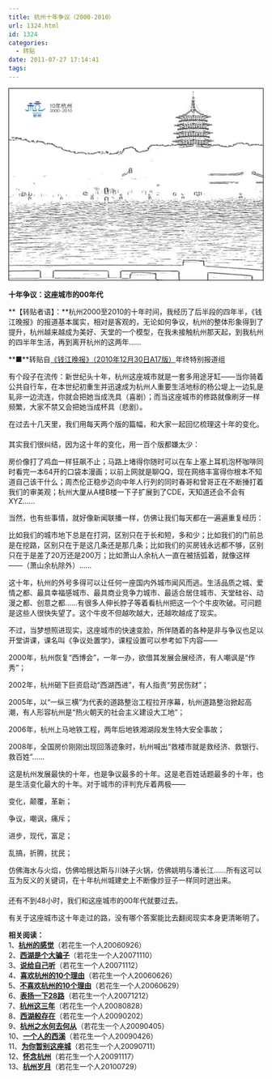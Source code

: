 ```yaml
---
title: 杭州十年争议（2000-2010）
url: 1324.html
id: 1324
categories:
  - 转贴
date: 2011-07-27 17:14:41
tags:
---
```


![](/images/attachments/month_1107/e2011727165215.jpg)  

**十年争议：这座城市的00年代**

  
**【转贴者语】：**杭州2000至2010的十年时间，我经历了后半段的四年半，《钱江晚报》的报道基本属实，相对是客观的，无论如何争议，杭州的整体形象得到了提升，杭州越来越成为美好、天堂的一个模型，在我未接触杭州那天起，到我杭州的四半年生活，再到离开杭州的这两年……  
  
**■**转贴自[《钱江晚报》（2010年12月30日A17版）](http://zjdaily.zjol.com.cn/qjwb/html/2009-12/30/content_213350.htm?div=-1)年终特别报道组  
  
有个段子在流传：新世纪头十年，杭州这座城市就是一套多用途牙缸——当你骑着公共自行车，在本世纪初重生并迅速成为杭州人重要生活地标的杨公堤上一边轧是轧非一边流连，你就会把她当成洗具（喜剧）；而当这座城市的修路就像刷牙一样频繁，大家不禁又会把她当成杯具（悲剧）。  
  
在过去十几天里，我们用每天两个版的篇幅，和大家一起回忆梳理这十年的变化。  
　　  
其实我们很纠结，因为这十年的变化，用一百个版都嫌太少：  
  
房价像打了鸡血一样狂飙不止；马路上堵得你随时可以在车上塞上耳机泡杯咖啡同时看完一本64开的口袋本漫画；以前上网就是聊QQ，现在网络丰富得你根本不知道自己该干什么；周杰伦正稳步迈向中年人行列的同时春哥和曾哥正在不断捶打着我们的审美观；杭州大厦从A楼B楼一下子扩展到了CDE，天知道还会不会有XYZ……  
  
当然，也有些事情，就好像新闻联播一样，仿佛让我们每天都在一遍遍重复经历：  
  
比如我们的城市地下总是在打洞，区别只在于长和短，多和少；比如我们的门前总是在挖路，区别只在于是这几条还是那几条；比如我们的买房钱永远都不够，区别只在于是差了20万还是200万；比如萧山人余杭人一直在被括弧着，就像这样——（萧山余杭除外）……  
  
这十年，杭州的外号多得可以让任何一座国内外城市闻风而逃。生活品质之城、爱情之都、最具幸福感城市、最具商业竞争力城市、最适合居住城市、天堂硅谷、动漫之都、创意之都……有很多人伸长脖子等着看杭州把这一个个牛皮吹破。可问题是这些人很快失望了。这个牛皮不但越吹越大，还越吹越成了现实。  
  
不过，当梦想照进现实，这座城市的快速变脸，所伴随着的各种是非与争议也足以开堂讲课，课名叫《争议处置学》，课程设置可以参考如下内容——  
  
2000年，杭州恢复“西博会”，一年一办，欲借其发展会展经济，有人嘲讽是“作秀”；  
  
2002年，杭州砸下巨资启动“西湖西进”，有人指责“劳民伤财”；  
  
2005年，以“一纵三横”为代表的道路整治工程拉开序幕，杭州道路整治掀起高潮，有人形容杭州是“热火朝天的社会主义建设大工地”；  
  
2006年，杭州上马地铁工程，两年后地铁湘湖段发生特大安全事故；  
  
2008年，全国房价刚刚出现回落迹象时，杭州喊出“救楼市就是救经济、救银行、救百姓”……  
  
这是杭州发展最快的十年，也是争议最多的十年。这是老百姓话题最多的十年，也是生活变化最大的十年。对于城市的评判充斥着两极——  
  
变化，颠覆，革新；  
  
争议，嘲讽，痛斥；  
  
进步，现代，富足；  
  
乱搞，折腾，扰民；  
  
仿佛海水与火焰，仿佛哈根达斯与川妹子火锅，仿佛姚明与潘长江……所有这可以互为反义的关键词，在十年杭州城建史上不断像炒豆子一样同时迸出来。  
　　  
还有不到48小时，我们和这座城市的00年代就要过去。  
  
有关于这座城市这十年走过的路，没有哪个答案能比去翻阅现实本身更清晰明了。  
  
**相关阅读：**  
1、**[杭州的感觉](http://www.rooufer.cn/?p=260&keyword=%E6%9D%AD%E5%B7%9E%E7%9A%84)**（若花生一个人20060926）  
2、**[西湖是个大骗子](http://www.rooufer.cn/?p=472&keyword=%E6%9D%AD%E5%B7%9E%E7%9A%84)**（若花生一个人20071110）  
3、**[说给自己听](http://www.rooufer.cn/?p=476&keyword=%E6%9D%AD%E5%B7%9E%E7%9A%84)**（若花生一个人20071112）  
4、**[喜欢杭州的10个理由](http://www.rooufer.cn/?p=546&keyword=%E6%9D%AD%E5%B7%9E%E7%9A%84)**（若花生一个人20060626）  
5、**[不喜欢杭州的10个理由](http://www.rooufer.cn/?p=547&keyword=%E6%9D%AD%E5%B7%9E%E7%9A%84)**（若花生一个人20060629）  
6、**[表扬一下28路](http://www.rooufer.cn/?p=512&keyword=%E6%9D%AD%E5%B7%9E%E7%9A%84)**（若花生一个人20071212）  
7、**[杭州这三年](http://www.rooufer.cn/?p=836)**（若花生一个人20080828）  
8、**[西湖般存在](http://www.rooufer.cn/?p=1012)**（若花生一个人20090202）  
9、**[杭州之水何去何从](http://www.rooufer.cn/?p=1046&keyword=%E6%9D%AD%E5%B7%9E%E7%9A%84)**（若花生一个人20090405）  
10、**[一个人的西溪](http://www.rooufer.cn/?p=1055&keyword=%E6%9D%AD%E5%B7%9E%E7%9A%84)**（若花生一个人20090426）  
11、**[为你暂别这座城](http://www.rooufer.cn/?p=1106&keyword=%E6%9D%AD%E5%B7%9E%E7%9A%84)**（若花生一个人20090711）  
12、**[怀念杭州](http://www.rooufer.cn/?p=1157&keyword=%E6%9D%AD%E5%B7%9E%E7%9A%84)**（若花生一个人20091117）  
13、**[杭州岁月](http://www.rooufer.cn/?p=1253&keyword=%E6%9D%AD%E5%B7%9E%E7%9A%84)**（若花生一个人20100729）